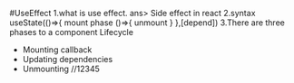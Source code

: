 #UseEffect
1.what is use effect.
ans> Side effect in react
2.syntax
useState(()=>{
mount phase
()=>{
    unmount
}
},[depend])
3.There are three phases to a component Lifecycle
* Mounting callback
* Updating dependencies
* Unmounting 
//12345